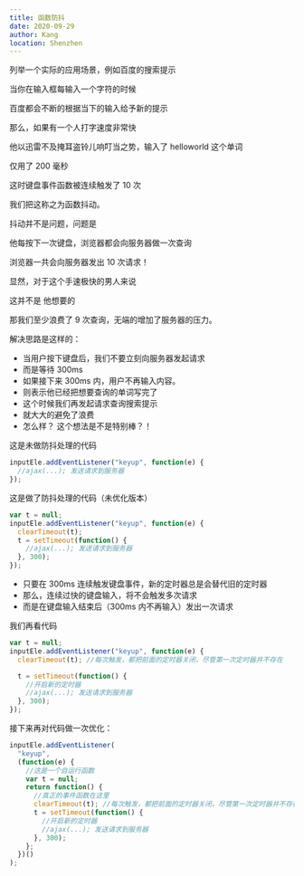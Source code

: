 ```yaml
---
title: 函数防抖
date: 2020-09-29
author: Kang
location: Shenzhen
---
```


列举一个实际的应用场景，例如百度的搜索提示

当你在输入框每输入一个字符的时候

百度都会不断的根据当下的输入给予新的提示

那么，如果有一个人打字速度非常快

他以迅雷不及掩耳盗铃儿响叮当之势，输入了 helloworld 这个单词

仅用了 200 毫秒

这时键盘事件函数被连续触发了 10 次

我们把这称之为函数抖动。

抖动并不是问题，问题是

他每按下一次键盘，浏览器都会向服务器做一次查询

浏览器一共会向服务器发出 10 次请求！

显然，对于这个手速极快的男人来说

这并不是 他想要的

那我们至少浪费了 9 次查询，无端的增加了服务器的压力。

解决思路是这样的：

- 当用户按下键盘后，我们不要立刻向服务器发起请求
- 而是等待 300ms
- 如果接下来 300ms 内，用户不再输入内容。
- 则表示他已经把想要查询的单词写完了
- 这个时候我们再发起请求查询搜索提示
- 就大大的避免了浪费
- 怎么样？ 这个想法是不是特别棒？！

这是未做防抖处理的代码

```javascript
inputEle.addEventListener("keyup", function(e) {
  //ajax(...); 发送请求到服务器
});
```

这是做了防抖处理的代码（未优化版本）

```javascript
var t = null;
inputEle.addEventListener("keyup", function(e) {
  clearTimeout(t);
  t = setTimeout(function() {
    //ajax(...); 发送请求到服务器
  }, 300);
});
```

- 只要在 300ms 连续触发键盘事件，新的定时器总是会替代旧的定时器
- 那么，连续过快的键盘输入，将不会触发多次请求
- 而是在键盘输入结束后（300ms 内不再输入）发出一次请求

我们再看代码

```javascript
var t = null;
inputEle.addEventListener("keyup", function(e) {
  clearTimeout(t); //每次触发，都把前面的定时器关闭，尽管第一次定时器并不存在

  t = setTimeout(function() {
    //开启新的定时器
    //ajax(...); 发送请求到服务器
  }, 300);
});
```

接下来再对代码做一次优化：

```javascript
inputEle.addEventListener(
  "keyup",
  (function(e) {
    //这是一个自运行函数
    var t = null;
    return function() {
      //真正的事件函数在这里
      clearTimeout(t); //每次触发，都把前面的定时器关闭，尽管第一次定时器并不存在
      t = setTimeout(function() {
        //开启新的定时器
        //ajax(...); 发送请求到服务器
      }, 300);
    };
  })()
);
```
